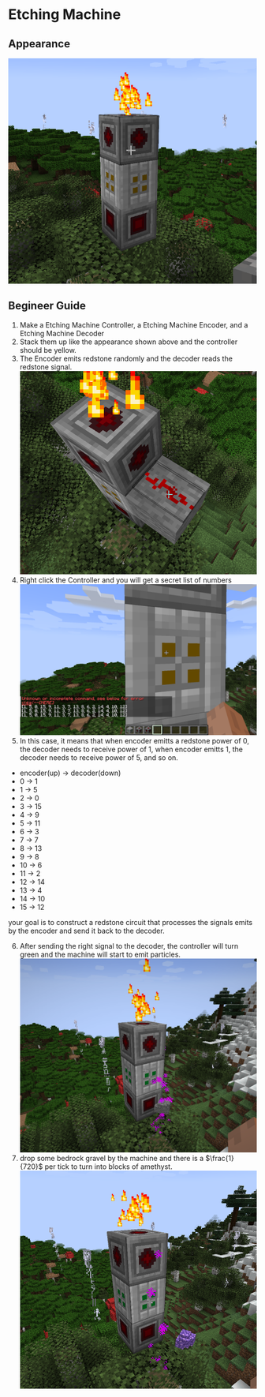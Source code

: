 # Etching Machine
## Appearance
![Alt text](images/etching_machine/etching_machine.png)
## Begineer Guide
1. Make a Etching Machine Controller, a Etching Machine Encoder, and a Etching Machine Decoder
2. Stack them up like the appearance shown above and the controller should be yellow.
3. The Encoder emits redstone randomly and the decoder reads the redstone signal. ![Alt text](images/etching_machine/etching_machine_encoder.png)
4. Right click the Controller and you will get a secret list of numbers ![Alt text](images/etching_machine/etching_machine_code_list.png)
5. In this case, it means that when encoder emitts a redstone power of 0, the decoder needs to receive power of 1, when encoder emitts 1, the decoder needs to receive power of 5, and so on.
- encoder(up) -> decoder(down)
- 0 -> 1
- 1 -> 5
- 2 -> 0
- 3 -> 15
- 4 -> 9
- 5 -> 11
- 6 -> 3
- 7 -> 7
- 8 -> 13
- 9 -> 8
- 10 -> 6
- 11 -> 2
- 12 -> 14
- 13 -> 4
- 14 -> 10
- 15 -> 12

your goal is to construct a redstone circuit that processes the signals emits by the encoder and send it back to the decoder.

6. After sending the right signal to the decoder, the controller will turn green and the machine will start to emit particles. ![Alt text](images/etching_machine/etching_machine_etching.png)
7. drop some bedrock gravel by the machine and there is a $\frac{1}{720}$ per tick to turn into blocks of amethyst.
   ![Alt text](images/etching_machine/etching_machine_etched.png)